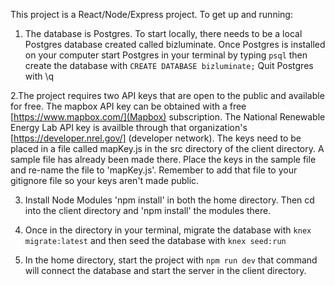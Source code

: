 This project is a React/Node/Express project. To get up and running:

1. The database is Postgres. To start locally, there needs to be a local Postgres database created called bizluminate. Once Postgres is installed on your computer start Postgres in your terminal by typing `psql` then create the database with `CREATE DATABASE bizluminate;`
Quit Postgres with \q

2.The project requires two API keys that are open to the public and available for free. The mapbox API key can be obtained with a free [https://www.mapbox.com/](Mapbox) subscription. The National Renewable Energy Lab API key is availble through that organization's [https://developer.nrel.gov/] (developer network). The keys need to be placed in a file called mapKey.js in the src directory of the client directory. A sample file has already been made there. Place the keys in the sample file and re-name the file to 'mapKey.js'. Remember to add that file to your gitignore file so your keys aren't made public.

3. Install Node Modules 'npm install' in both the home directory. Then cd into the client directory and 'npm install' the modules there.

4. Once in the directory in your terminal,  migrate the database with `knex migrate:latest` and then seed the database with `knex seed:run`

5. In the home directory, start the project with `npm run dev` that command will connect the database and start the server in the client directory.